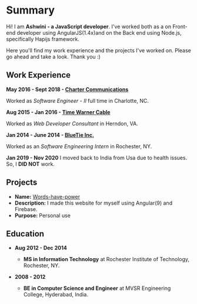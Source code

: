 # Summary

Hi! I am **Ashwini - a JavaScript developer**.
I've worked both as a on Front-end developer using AngularJS(1.4x)and on the Back end using Node.js, specifically Hapijs framework.

Here you'll find my work experience and the projects I've worked on. Please go ahead and take a look. Thank you :)

## Work Experience

 **May 2016 - Sept 2018 - [Charter Communications](https://www.spectrum.com/)**

  Worked as _Software Engineer - II_ full time in Charlotte, NC.

 **Aug 2015 - Jan 2016 - [Time Warner Cable](https://en.wikipedia.org/wiki/Time_Warner_Cable)**

  Worked as _Web Developer Consultant_ in Herndon, VA.

 **Jan 2014 - June 2014 - [BlueTie Inc.](https://bluetie.com/)**

  Worked as an _Software Engineering Intern_ in Rochester, NY.

 **Jan 2019 - Nov 2020** 
  I moved back to India from Usa due to health issues. So, I **DID NOT** work.


## Projects 

- **Name:** [Words-have-power](https://words-have-magic.web.app/quotes)
- **Description:** I made this website for myself using Angular(9) and Firebase.
- **Purpose:** Personal use
  
## Education

- **Aug 2012 - Dec 2014**
  - **MS in Information Technology** at Rochester Institute of Technology, Rochester, NY.

- **2008 - 2012**
  - **BE in Computer Science and Engineer** at MVSR Engineering College, Hyderabad, India.
